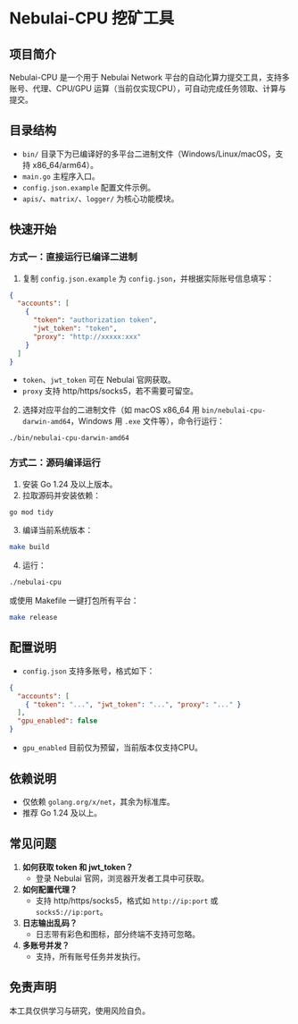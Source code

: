 # Nebulai-CPU 挖矿工具

## 项目简介

Nebulai-CPU 是一个用于 Nebulai Network 平台的自动化算力提交工具，支持多账号、代理、CPU/GPU 运算（当前仅实现CPU），可自动完成任务领取、计算与提交。

## 目录结构

- `bin/` 目录下为已编译好的多平台二进制文件（Windows/Linux/macOS，支持 x86_64/arm64）。
- `main.go` 主程序入口。
- `config.json.example` 配置文件示例。
- `apis/`、`matrix/`、`logger/` 为核心功能模块。

## 快速开始

### 方式一：直接运行已编译二进制

1. 复制 `config.json.example` 为 `config.json`，并根据实际账号信息填写：

```json
{
  "accounts": [
    {
      "token": "authorization token",
      "jwt_token": "token",
      "proxy": "http://xxxxx:xxx"
    }
  ]
}
```
- `token`、`jwt_token` 可在 Nebulai 官网获取。
- `proxy` 支持 http/https/socks5，若不需要可留空。

2. 选择对应平台的二进制文件（如 macOS x86_64 用 `bin/nebulai-cpu-darwin-amd64`，Windows 用 `.exe` 文件等），命令行运行：

```bash
./bin/nebulai-cpu-darwin-amd64
```

### 方式二：源码编译运行

1. 安装 Go 1.24 及以上版本。
2. 拉取源码并安装依赖：

```bash
go mod tidy
```

3. 编译当前系统版本：

```bash
make build
```

4. 运行：

```bash
./nebulai-cpu
```

或使用 Makefile 一键打包所有平台：

```bash
make release
```

## 配置说明

- `config.json` 支持多账号，格式如下：

```json
{
  "accounts": [
    { "token": "...", "jwt_token": "...", "proxy": "..." }
  ],
  "gpu_enabled": false
}
```
- `gpu_enabled` 目前仅为预留，当前版本仅支持CPU。

## 依赖说明

- 仅依赖 `golang.org/x/net`，其余为标准库。
- 推荐 Go 1.24 及以上。

## 常见问题

1. **如何获取 token 和 jwt_token？**
   - 登录 Nebulai 官网，浏览器开发者工具中可获取。
2. **如何配置代理？**
   - 支持 http/https/socks5，格式如 `http://ip:port` 或 `socks5://ip:port`。
3. **日志输出乱码？**
   - 日志带有彩色和图标，部分终端不支持可忽略。
4. **多账号并发？**
   - 支持，所有账号任务并发执行。

## 免责声明

本工具仅供学习与研究，使用风险自负。 